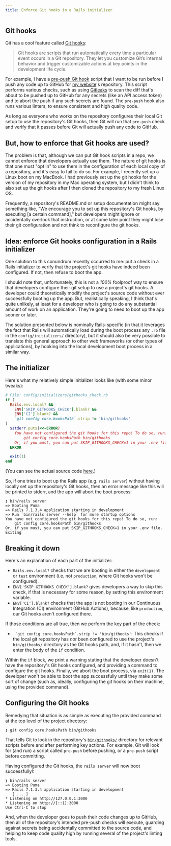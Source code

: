 ```yaml
---
title: Enforce Git hooks in a Rails initializer
---
```


## Git hooks

Git has a cool feature called [Git hooks][git-hooks]:

>  Git hooks are scripts that run automatically every time a particular event occurs in a Git repository. They let you customize Git’s internal behavior and trigger customizable actions at key points in the development life cycle.

[git-hooks]: https://www.atlassian.com/git/tutorials/git-hooks

For example, I have a [pre-push Git hook][pre-push-hook] script that I want to be run before I push any code up to GitHub for [my website][davidrunger.com]'s repository. This script performs various checks, such as using [Gitleaks][gitleaks] to scan the diff that's about to be pushed up to GitHub for any secrets (like an API access token) and to abort the push if any such secrets are found. The `pre-push` hook also runs various linters, to ensure consistent and high quality code.

As long as everyone who works on the repository configures their local Git setup to use the repository's Git hooks, then Git will run that `pre-push` check and verify that it passes before Git will actually push any code to GitHub.

[pre-push-hook]: https://github.com/davidrunger/david_runger/blob/295ee53c793fc9975ca8fe2d8b3b5523ecd6cafc/bin/githooks/pre-push
[davidrunger.com]: https://davidrunger.com/
[gitleaks]: https://github.com/gitleaks/gitleaks

## But, how to enforce that Git hooks are used?

The problem is that, although we can put Git hook scripts in a repo, we cannot enforce that developers actually use them. The nature of git hooks is that one must "opt in" to use them in the configuration of each local copy of a repository, and it's easy to fail to do so. For example, I recently set up a Linux boot on my MacBook. I had previously set up the git hooks for the version of my repository in my Mac operating system, but I didn't think to also set up the git hooks after I then cloned the repository to my fresh Linux OS.

Frequently, a repository's README.md or setup documentation might say something like, "We encourage you to set up this repository's Git hooks, by executing [a certain command]," but developers might ignore or accidentally overlook that instruction, or at some later point they might lose their git configuration and not think to reconfigure the git hooks.

## Idea: enforce Git hooks configuration in a Rails initializer

One solution to this conundrum recently occurred to me: put a check in a Rails initializer to verify that the project's git hooks have indeed been configured. If not, then refuse to boot the app.

I should note that, unfortunately, this is not a _100%_ foolproof way to ensure that developers configure their git setup to use a project's git hooks. A developer could theoretically modify the project's source code without ever successfully booting up the app. But, realistically speaking, I think that's quite unlikely, at least for a developer who is going to do any substantial amount of work on an application. They're going to need to boot up the app sooner or later.

The solution presented below is nominally Rails-specific (in that it leverages the fact that Rails will automatically load during the boot process any `.rb` file in the `config/initializers/` directory), but it should also be very possible to translate this general approach to other web frameworks (or other types of applications), by hooking into the local development boot process in a similar way.

## The initializer

Here's what my relatively simple initializer looks like (with some minor tweaks):

```rb
# File: config/initializers/githooks_check.rb
if (
  Rails.env.local? &&
    ENV['SKIP_GITHOOKS_CHECK'].blank? &&
    ENV['CI'].blank? &&
    `git config core.hooksPath`.strip != 'bin/githooks'
)
  $stderr.puts(<<~ERROR)
    You have not configured the git hooks for this repo! To do so, run:
        git config core.hooksPath bin/githooks
    Or, if you must, you can put SKIP_GITHOOKS_CHECK=1 in your .env file.
  ERROR

  exit(1)
end
```

(You can see the actual source code [here][githooks-check-initializer].)

[githooks-check-initializer]: https://github.com/davidrunger/david_runger/blob/295ee53c793fc9975ca8fe2d8b3b5523ecd6cafc/config/initializers/githooks_check.rb

So, if one tries to boot up the Rails app (e.g. `rails server`) without having locally set up the repository's Git hooks, then an error message like this will be printed to stderr, and the app will abort the boot process:

```
❯ bin/rails server
=> Booting Puma
=> Rails 7.1.3.4 application starting in development
=> Run `bin/rails server --help` for more startup options
You have not configured the git hooks for this repo! To do so, run:
    git config core.hooksPath bin/githooks
Or, if you must, you can put SKIP_GITHOOKS_CHECK=1 in your .env file.
Exiting
```

## Breaking it down

Here's an explanation of each part of the initializer:

- `Rails.env.local?` checks that we are booting in either the `development` or `test` environment (i.e. not `production`, where Git hooks won't be configured).
- `ENV['SKIP_GITHOOKS_CHECK'].blank?` gives developers a way to skip this check, if that is necessary for some reason, by setting this environment variable.
- `ENV['CI'].blank?` checks that the app is not booting in our Continuous Integration (CI) environment (GitHub Actions), because, like `production`, our Git hooks aren't configured there.

If those conditions are all true, then we perform the key part of the check:

- `` `git config core.hooksPath`.strip != 'bin/githooks'``: This checks if the local git repository has _not_ been configured to use the project's `bin/githooks/` directory as the Git hooks path, and, if it hasn't, then we enter the body of the `if` condition.

Within the `if` block, we print a warning stating that the developer doesn't have the repository's Git hooks configured, and providing a command to configure the git hooks. Finally, we abort the boot process, via `exit(1)`. The developer won't be able to boot the app successfully until they make some sort of change (such as, ideally, configuring the git hooks on their machine, using the provided command).

## Configuring the Git hooks

Remedying that situation is as simple as executing the provided command at the top level of the project directory:

```
❯ git config core.hooksPath bin/githooks
```

That tells Git to look in the repository's [`bin/githooks/`][bin-githooks] directory for relevant scripts before and after performing key actions. For example, Git will look for (and run) a script called `pre-push` before pushing, or a `pre-push` script before committing.

[bin-githooks]: https://github.com/davidrunger/david_runger/tree/main/bin/githooks

Having configured the Git hooks, the `rails server` will now boot successfully!:

```
❯ bin/rails server
=> Booting Puma
=> Rails 7.1.3.4 application starting in development
   [ ... ]
* Listening on http://127.0.0.1:3000
* Listening on http://[::1]:3000
Use Ctrl-C to stop
```

And, when the developer goes to push their code changes up to GitHub, then all of the repository's intended pre-push checks will execute, guarding against secrets being accidentally committed to the source code, and helping to keep code quality high by running several of the project's linting tools.
